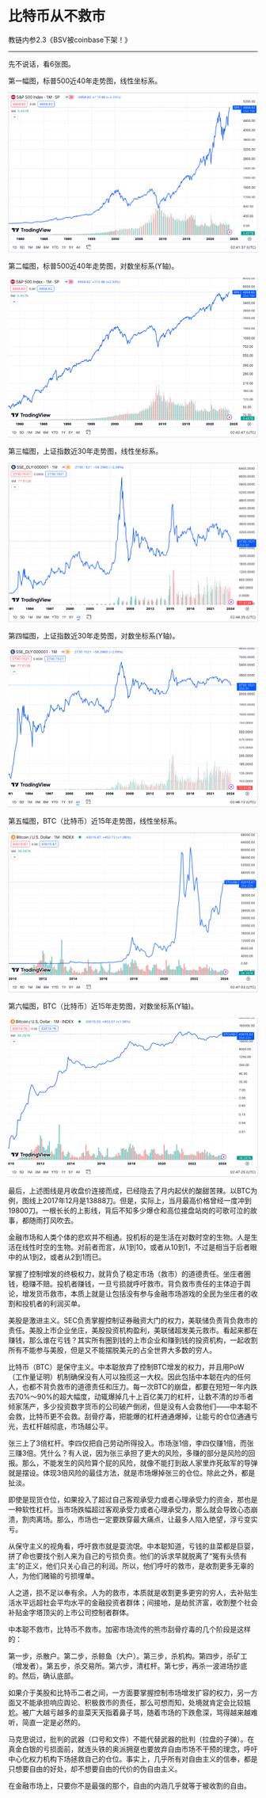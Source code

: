 # 比特币从不救市

教链内参2.3《BSV被coinbase下架！》

* * *

先不说话，看6张图。

第一幅图，标普500近40年走势图，线性坐标系。

![](2024-02-04-A01a.png)

第二幅图，标普500近40年走势图，对数坐标系(Y轴)。

![](2024-02-04-A01b.png)

第三幅图，上证指数近30年走势图，线性坐标系。

![](2024-02-04-A02a.png)

第四幅图，上证指数近30年走势图，对数坐标系(Y轴)。

![](2024-02-04-A02b.png)

第五幅图，BTC（比特币）近15年走势图，线性坐标系。

![](2024-02-04-A03a.png)

第六幅图，BTC（比特币）近15年走势图，对数坐标系(Y轴)。

![](2024-02-04-A03b.png)

最后，上述图线是月收盘价连接而成，已经隐去了月内起伏的酸甜苦辣。以BTC为例，图线上2017年12月是13888刀。但是，实际上，当月最高价格曾经一度冲到19800刀。一根长长的上影线，背后不知多少爆仓和高位接盘站岗的可歌可泣的故事，都随雨打风吹去。

金融市场和人类个体的悲欢并不相通。投机标的是生活在对数时空的生物。人是生活在线性时空的生物。对前者而言，从1到10，或者从10到1，不过是相当于后者眼中的从1到2，或者从2到1而已。

掌握了控制增发的终极权力，就背负了稳定市场（救市）的道德责任。坐庄者圈钱，稳赚不赔。投机者赚钱，一旦亏损就呼吁救市。背负救市责任的主体迫于舆论，增发货币救市，本质上就是让包括没有参与金融市场游戏的全民为坐庄者的收割和投机者的利润买单。

美股是激进主义。SEC负责掌握控制证券融资大门的权力，美联储负责背负救市的责任。美股上市企业坐庄，美股投资机构盈利，美联储超发美元救市。看起来都在赚钱，那么谁在亏钱？其实所有圈到钱的上市企业和赚到钱的投资机构，一起收割所有不能参与美股，但是又不能摆脱美元的占全世界大多数的穷人。

比特币（BTC）是保守主义。中本聪放弃了控制BTC增发的权力，并且用PoW（工作量证明）机制确保没有人可以独揽这一大权。因此包括中本聪在内的任何人，也都不背负救市的道德责任和压力。每一次BTC的崩盘，都要在短短一年内跌去70%～90%的超大幅度，动辄爆掉几十上百亿美刀的杠杆，让数不清的炒币者倾家荡产，多少投资数字货币的公司破产倒闭，但是没有人会救他们——中本聪不会救，比特币更不会救。刮骨疗毒，把能爆的杠杆通通爆掉，让能亏的仓位通通亏光，去杠杆越彻底，市场越公平。

张三上了3倍杠杆。李四仅把自己劳动所得投入。市场涨1倍，李四仅赚1倍，而张三赚3倍。凭什么？有人说，因为张三承担了更大的风险，多赚的部分是风险的回报。那么，不能发生的风险算个屁的风险，就像不能打到敌人家里炸死敌军的导弹就是摆设。体现3倍风险的最佳方法，就是市场爆掉张三的仓位。除此之外，都是扯淡。

即使是现货仓位，如果投入了超过自己客观承受力或者心理承受力的资金，那也是一种软性杠杆。当市场跌幅超过客观承受力或者心理承受力，那么就会导致心态崩溃，割肉离场。那么，市场也一定要跌穿最大痛点，让最多人陷入绝望，浮亏变实亏。

从保守主义的视角看，呼吁救市就是耍流氓。中本聪知道，亏钱的韭菜都是巨婴，拼了命也要找个别人来为自己的亏损负责。他们的诉求早就脱离了“冤有头债有主”的正义，他们只关心自己的利润。所以，他们呼吁的救市，是收割更多无辜的人，为他们赌输的亏损埋单。

人之道，损不足以奉有余。人为的救市，本质就是收割更多更穷的穷人，去补贴生活水平远超社会平均水平的金融投资者群体；间接地，是劫贫济富，收割整个社会补贴金字塔顶尖的上市公司控制者群体。

中本聪不救市，比特币不救市。加密市场流传的熊市刮骨疗毒的几个阶段是这样的：

第一步，杀散户。第二步，杀鲸鱼（大户）。第三步，杀机构。第四步，杀矿工（增发者）。第五步，杀交易所。第六步，清杠杆。第七步，再杀一波进场抄底的。然后，确认底部。

如果介于美股和比特币二者之间，一方面要掌握控制市场增发扩容的权力，另一方面又不能承担响应舆论、积极救市的责任，那么可想而知，处境就肯定会比较尴尬。被广大越亏越多的韭菜天天指着鼻子骂，随着市场的下跌愈深，骂得越来越难听，简直一定是必然的。

马克思说过，批判的武器（口号和文件）不能代替武器的批判（拉盘的子弹）。在真金白银的亏损面前，就连头铁的奥派拥趸也要放弃自由市场不干预的理念，呼吁中心化权力机构下场拯救自己的仓位。事实上，几乎所有对自由主义的信奉，都是只想要自由的好处，却不想要自由的代价的伪自由主义。

在金融市场上，只要你不是最强的那个，自由的内涵几乎就等于被收割的自由。

